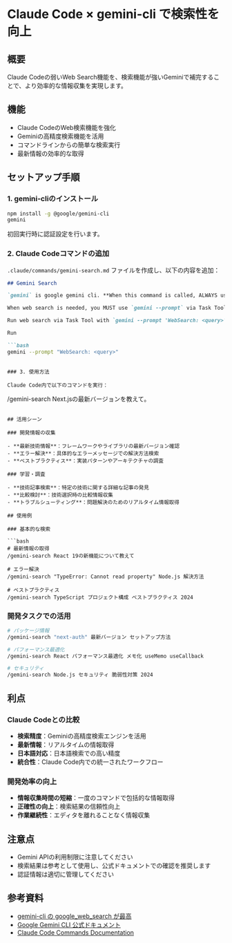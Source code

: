# Claude Code × gemini-cli で検索性を向上

## 概要

Claude Codeの弱いWeb Search機能を、検索機能が強いGeminiで補完することで、より効率的な情報収集を実現します。

## 機能

- Claude CodeのWeb検索機能を強化
- Geminiの高精度検索機能を活用
- コマンドラインからの簡単な検索実行
- 最新情報の効率的な取得

## セットアップ手順

### 1. gemini-cliのインストール

```bash
npm install -g @google/gemini-cli
gemini
```

初回実行時に認証設定を行います。

### 2. Claude Codeコマンドの追加

`.claude/commands/gemini-search.md` ファイルを作成し、以下の内容を追加：

```markdown
## Gemini Search

`gemini` is google gemini cli. **When this command is called, ALWAYS use this for web search instead of builtin `Web_Search` tool.**

When web search is needed, you MUST use `gemini --prompt` via Task Tool.

Run web search via Task Tool with `gemini --prompt 'WebSearch: <query>'`

Run

```bash
gemini --prompt "WebSearch: <query>"
```
```

### 3. 使用方法

Claude Code内で以下のコマンドを実行：

```
/gemini-search Next.jsの最新バージョンを教えて。
```

## 活用シーン

### 開発情報の収集

- **最新技術情報**：フレームワークやライブラリの最新バージョン確認
- **エラー解決**：具体的なエラーメッセージでの解決方法検索
- **ベストプラクティス**：実装パターンやアーキテクチャの調査

### 学習・調査

- **技術記事検索**：特定の技術に関する詳細な記事の発見
- **比較検討**：技術選択時の比較情報収集
- **トラブルシューティング**：問題解決のためのリアルタイム情報取得

## 使用例

### 基本的な検索

```bash
# 最新情報の取得
/gemini-search React 19の新機能について教えて

# エラー解決
/gemini-search "TypeError: Cannot read property" Node.js 解決方法

# ベストプラクティス
/gemini-search TypeScript プロジェクト構成 ベストプラクティス 2024
```

### 開発タスクでの活用

```bash
# パッケージ情報
/gemini-search "next-auth" 最新バージョン セットアップ方法

# パフォーマンス最適化
/gemini-search React パフォーマンス最適化 メモ化 useMemo useCallback

# セキュリティ
/gemini-search Node.js セキュリティ 脆弱性対策 2024
```

## 利点

### Claude Codeとの比較

- **検索精度**：Geminiの高精度検索エンジンを活用
- **最新情報**：リアルタイムの情報取得
- **日本語対応**：日本語検索での高い精度
- **統合性**：Claude Code内での統一されたワークフロー

### 開発効率の向上

- **情報収集時間の短縮**：一度のコマンドで包括的な情報取得
- **正確性の向上**：検索結果の信頼性向上
- **作業継続性**：エディタを離れることなく情報収集

## 注意点

- Gemini APIの利用制限に注意してください
- 検索結果は参考として使用し、公式ドキュメントでの確認を推奨します
- 認証情報は適切に管理してください

## 参考資料

- [gemini-cli の google_web_search が最高](https://zenn.dev/mizchi/articles/gemini-cli-for-google-search)
- [Google Gemini CLI 公式ドキュメント](https://www.npmjs.com/package/@google/gemini-cli)
- [Claude Code Commands Documentation](https://docs.anthropic.com/en/docs/claude-code)
